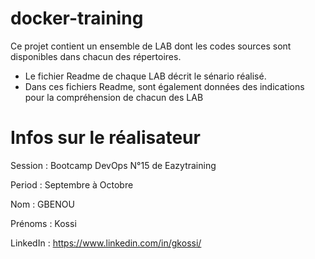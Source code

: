 # docker-training
Ce projet contient un ensemble de LAB dont les codes sources sont disponibles dans
chacun des répertoires.
- Le fichier Readme de chaque LAB décrit le sénario réalisé.
- Dans ces fichiers Readme, sont également données des indications pour la compréhension
de chacun des LAB

# Infos sur le réalisateur
Session  : Bootcamp DevOps N°15 de Eazytraining

Period   : Septembre à Octobre

Nom      : GBENOU

Prénoms  : Kossi

LinkedIn : https://www.linkedin.com/in/gkossi/